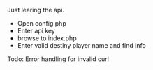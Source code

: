 Just learing the api.

- Open config.php
- Enter api key
- browse to index.php
- Enter valid destiny player name and find info

Todo: Error handling for invalid curl

